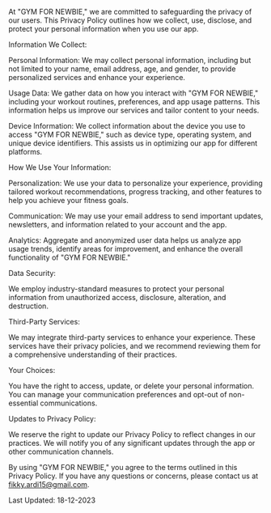 At "GYM FOR NEWBIE," we are committed to safeguarding the privacy of our users. This Privacy Policy outlines how we collect, use, disclose, and protect your personal information when you use our app.

Information We Collect:

Personal Information: We may collect personal information, including but not limited to your name, email address, age, and gender, to provide personalized services and enhance your experience.

Usage Data: We gather data on how you interact with "GYM FOR NEWBIE," including your workout routines, preferences, and app usage patterns. This information helps us improve our services and tailor content to your needs.

Device Information: We collect information about the device you use to access "GYM FOR NEWBIE," such as device type, operating system, and unique device identifiers. This assists us in optimizing our app for different platforms.

How We Use Your Information:

Personalization: We use your data to personalize your experience, providing tailored workout recommendations, progress tracking, and other features to help you achieve your fitness goals.

Communication: We may use your email address to send important updates, newsletters, and information related to your account and the app.

Analytics: Aggregate and anonymized user data helps us analyze app usage trends, identify areas for improvement, and enhance the overall functionality of "GYM FOR NEWBIE."

Data Security:

We employ industry-standard measures to protect your personal information from unauthorized access, disclosure, alteration, and destruction.

Third-Party Services:

We may integrate third-party services to enhance your experience. These services have their privacy policies, and we recommend reviewing them for a comprehensive understanding of their practices.

Your Choices:

You have the right to access, update, or delete your personal information. You can manage your communication preferences and opt-out of non-essential communications.

Updates to Privacy Policy:

We reserve the right to update our Privacy Policy to reflect changes in our practices. We will notify you of any significant updates through the app or other communication channels.

By using "GYM FOR NEWBIE," you agree to the terms outlined in this Privacy Policy. If you have any questions or concerns, please contact us at fikky.ardi15@gmail.com.

Last Updated: 18-12-2023
